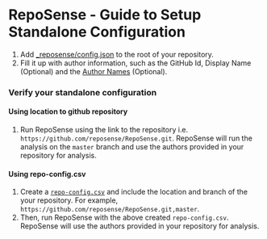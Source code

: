 # RepoSense - Guide to Setup Standalone Configuration

1. Add [_reposense/config.json](../_reposense/config.json) to the root of your repository.
1. Fill it up with author information, such as the GitHub Id, Display Name (Optional) and the [Author Names](UserGuide.md#git-author-name) (Optional).

### Verify your standalone configuration

#### Using location to github repository
1. Run RepoSense using the link to the repository i.e. `https://github.com/reposense/RepoSense.git`. RepoSense will run the analysis on the `master` branch and use the authors provided in your repository for analysis.

#### Using repo-config.csv
1. Create a [`repo-config.csv`](example.csv) and include the location and branch of the your repository. For example, `https://github.com/reposense/RepoSense.git,master`.
1. Then, run RepoSense with the above created `repo-config.csv`. RepoSense will use the authors provided in your repository for analysis.
